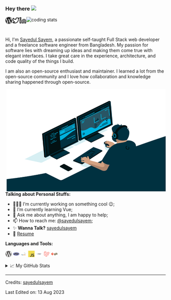 ### Hey there <img src="https://media.giphy.com/media/hvRJCLFzcasrR4ia7z/giphy.gif" width="25px">

<a href="https://profiles.wordpress.org/sayedulsayem">
  <img align="left" alt="Sayedul Sayem | WordPress" width="22px" src="https://github.com/sayedulsayem/sayedulsayem/blob/main/assets/img/wordpress.svg" />
</a>
<a href="https://twitter.com/sayedulsayem">
  <img align="left" alt="Sayedul Sayem | Twitter" width="22px" src="https://github.com/sayedulsayem/sayedulsayem/blob/main/assets/img//twitter.svg" />
</a>
<a href="https://www.linkedin.com/in/sayedulsayem/">
  <img align="left" alt="Sayedul Sayem's LinkedIN" width="22px" src="https://github.com/sayedulsayem/sayedulsayem/blob/main/assets/img//linkedin.svg" />
</a>


![coding stats](https://img.shields.io/endpoint?url=https://wakapi.dev/api/compat/shields/v1/egoist/interval:30_days&label=coding%20stats-30d)

<br />

Hi, I'm [Sayedul Sayem](https://sayedulsayem.com/), a passionate self-taught Full Stack web developer and a freelance software engineer from Bangladesh. My passion for software lies with dreaming up ideas and making them come true with elegant interfaces. I take great care in the experience, architecture, and code quality of the things I build.

I am also an open-source enthusiast and maintainer. I learned a lot from the open-source community and I love how collaboration and knowledge sharing happened through open-source.


  <img align="right" alt="GIF" src="https://github.com/sayedulsayem/sayedulsayem/blob/main/assets/img/programming.gif?raw=true" width="500" height="320" />
  

**Talking about Personal Stuffs:**

- 👨🏽‍💻 I’m currently working on something cool :wink:;
- 🌱 I’m currently learning Vue; 
- 💬 Ask me about anything, I am happy to help;
- 📫 How to reach me: [@sayedulsayem](https://sayedulsayem.com/);
- ✨ **Wanna Talk?** [sayedulsayem](https://www.linkedin.com/in/sayedulsayem/)
- 📝 [Resume](https://sayedulsayem.com)

**Languages and Tools:**  

<code><img height="20" src="https://raw.githubusercontent.com/github/explore/80688e429a7d4ef2fca1e82350fe8e3517d3494d/topics/wordpress/wordpress.png"></code>
<code><img height="20" src="https://raw.githubusercontent.com/github/explore/80688e429a7d4ef2fca1e82350fe8e3517d3494d/topics/php/php.png"></code>
<code><img height="20" src="https://raw.githubusercontent.com/github/explore/80688e429a7d4ef2fca1e82350fe8e3517d3494d/topics/mysql/mysql.png"></code>
<code><img height="20" src="https://raw.githubusercontent.com/github/explore/80688e429a7d4ef2fca1e82350fe8e3517d3494d/topics/javascript/javascript.png"></code>
<code><img height="20" src="https://raw.githubusercontent.com/github/explore/80688e429a7d4ef2fca1e82350fe8e3517d3494d/topics/jquery/jquery.png"></code>
<code><img height="20" src="https://raw.githubusercontent.com/github/explore/80688e429a7d4ef2fca1e82350fe8e3517d3494d/topics/laravel/laravel.png"></code>
<code><img height="20" src="https://raw.githubusercontent.com/github/explore/80688e429a7d4ef2fca1e82350fe8e3517d3494d/topics/git/git.png"></code>


<details>
<summary>📈 My GitHub Stats</summary>

<p align="center"><img src="https://github-readme-stats.vercel.app/api?username=sayedulsayem&show_icons=true&count_private=true&theme=tokyonight" alt="Sayedul Sayem" />          <img src="https://github-readme-stats.vercel.app/api/top-langs?username=sayedulsayem&show_icons=true&count_private=true&locale=en&layout=compact&theme=tokyonight" alt="sayedul sayem" /></p>

</details>

-----
Credits: [sayedulsayem](https://github.com/sayedulsayem)

Last Edited on: 13 Aug 2023
